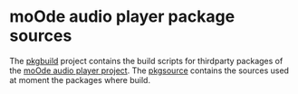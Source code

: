 # moOde audio player package sources

The [pkgbuild](https://github.com/moode-player/pkgbuild) project contains the build scripts for thirdparty packages of the [moOde audio player project](https://github.com/moode-player/moode). The [pkgsource](https://github.com/moode-player/pkgbuild) contains the sources used at moment the packages where build.
